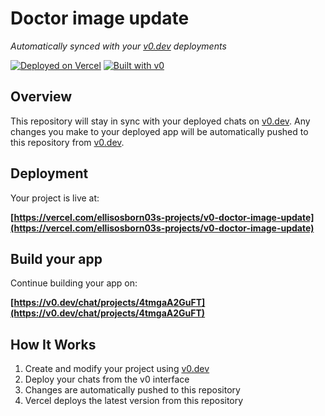 # Doctor image update

*Automatically synced with your [v0.dev](https://v0.dev) deployments*

[![Deployed on Vercel](https://img.shields.io/badge/Deployed%20on-Vercel-black?style=for-the-badge&logo=vercel)](https://vercel.com/ellisosborn03s-projects/v0-doctor-image-update)
[![Built with v0](https://img.shields.io/badge/Built%20with-v0.dev-black?style=for-the-badge)](https://v0.dev/chat/projects/4tmgaA2GuFT)

## Overview

This repository will stay in sync with your deployed chats on [v0.dev](https://v0.dev).
Any changes you make to your deployed app will be automatically pushed to this repository from [v0.dev](https://v0.dev).

## Deployment

Your project is live at:

**[https://vercel.com/ellisosborn03s-projects/v0-doctor-image-update](https://vercel.com/ellisosborn03s-projects/v0-doctor-image-update)**

## Build your app

Continue building your app on:

**[https://v0.dev/chat/projects/4tmgaA2GuFT](https://v0.dev/chat/projects/4tmgaA2GuFT)**

## How It Works

1. Create and modify your project using [v0.dev](https://v0.dev)
2. Deploy your chats from the v0 interface
3. Changes are automatically pushed to this repository
4. Vercel deploys the latest version from this repository